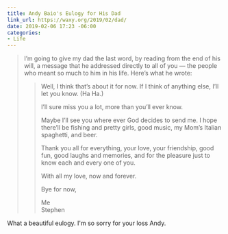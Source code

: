 ```yaml
---
title: Andy Baio's Eulogy for His Dad
link_url: https://waxy.org/2019/02/dad/
date: 2019-02-06 17:23 -06:00
categories:
- Life
---
```


> I’m going to give my dad the last word, by reading from the end of his will, a message that he addressed directly to all of you — the people who meant so much to him in his life. Here’s what he wrote:
>
>> Well, I think that’s about it for now. If I think of anything else, I’ll let you know. (Ha Ha.)
>>
>> I’ll sure miss you a lot, more than you’ll ever know.
>>
>> Maybe I’ll see you where ever God decides to send me. I hope there’ll be fishing and pretty girls, good music, my Mom’s Italian spaghetti, and beer.
>>
>> Thank you all for everything, your love, your friendship, good fun, good laughs and memories, and for the pleasure just to know each and every one of you.
>>
>> With all my love, now and forever.
>>
>> Bye for now,
>>
>> Me  
>> Stephen

What a beautiful eulogy. I'm so sorry for your loss Andy.
